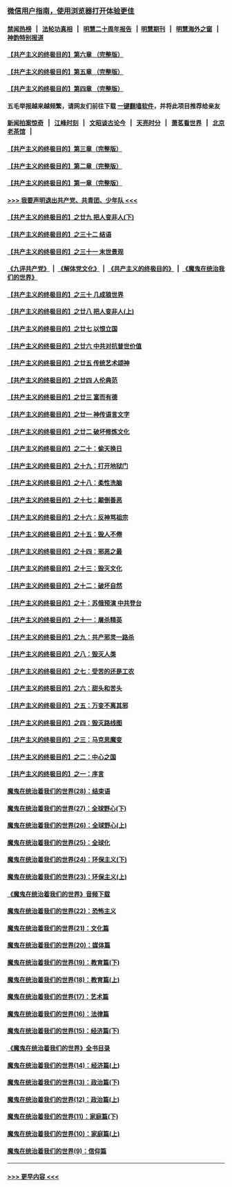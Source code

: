 ### [微信用户指南，使用浏览器打开体验更佳](https://github.com/gfw-breaker/banned-news1/blob/master/indexes/wechat-guide.md?t=0)
#### [禁闻热榜](热点新闻.md?t=0)  &nbsp;&nbsp;|&nbsp;&nbsp; [法轮功真相](https://github.com/gfw-breaker/truth/blob/master/README.md?t=0) &nbsp;&nbsp;|&nbsp;&nbsp; [明慧二十周年报告](https://github.com/gfw-breaker/mh-reports/blob/master/README.md?t=0) &nbsp;&nbsp;|&nbsp;&nbsp;[明慧期刊](https://github.com/gfw-breaker/mh-qikan) &nbsp;&nbsp;|&nbsp;&nbsp; [明慧海外之窗](https://github.com/gfw-breaker/mh-news/blob/master/README.md?t=0) &nbsp;&nbsp;|&nbsp;&nbsp; [神韵特别报道](https://github.com/gfw-breaker/mh-news/blob/master/shenyun.md?t=0)
#### [【共产主义的终极目的】第六章 （完整版）](../pages/nsc422/n11428913.md?t=02090733) 
#### [【共产主义的终极目的】第五章 （完整版）](../pages/nsc422/n11428912.md?t=02090733) 
#### [【共产主义的终极目的】第四章 （完整版）](../pages/nsc422/n11428907.md?t=02090733) 
#### 五毛举报越来越频繁，请网友们前往下载 [一键翻墙软件](https://github.com/gfw-breaker/ssr-accounts)，并将此项目推荐给亲友
#### [新闻拍案惊奇](https://github.com/gfw-breaker/banned-news1/blob/master/pages/link4.md) &nbsp;&nbsp;|&nbsp;&nbsp; [江峰时刻](https://github.com/gfw-breaker/banned-news1/blob/master/pages/link4.md) &nbsp;&nbsp;|&nbsp;&nbsp; [文昭谈古论今](https://github.com/gfw-breaker/banned-news1/blob/master/pages/link4.md) &nbsp;&nbsp;|&nbsp;&nbsp; [天亮时分](https://github.com/gfw-breaker/banned-news1/blob/master/pages/link4.md) &nbsp;&nbsp;|&nbsp;&nbsp; [萧茗看世界](https://github.com/gfw-breaker/banned-news1/blob/master/pages/link4.md) &nbsp;&nbsp;|&nbsp;&nbsp; [北京老茶馆](https://github.com/gfw-breaker/banned-news1/blob/master/pages/link4.md) &nbsp;&nbsp;|&nbsp;&nbsp; 
#### [【共产主义的终极目的】第三章（完整版）](../pages/nsc422/n11428848.md?t=02090733) 
#### [【共产主义的终极目的】第二章（完整版）](../pages/nsc422/n11428831.md?t=02090733) 
#### [【共产主义的终极目的】第一章（完整版）](../pages/nsc422/n11417651.md?t=02090733) 
#### [>>> 我要声明退出共产党、共青团、少年队 <<<](https://github.com/begood0513/goodnews/blob/master/quit/letter.md) 
#### [【共产主义的终极目的】之廿九 把人变非人(下)](../pages/nsc422/n11344140.md?t=02090733) 
#### [【共产主义的终极目的】之三十二 结语](../pages/nsc422/n11360535.md?t=02090733) 
#### [【共产主义的终极目的】之三十一 末世景观](../pages/nsc422/n11351129.md?t=02090733) 
#### [《九评共产党》](https://github.com/begood0513/9ping.md/blob/master/README.md) &nbsp;|&nbsp; [《解体党文化》](../../../../jtdwh.md/blob/master/README.md)  &nbsp;|&nbsp; [《共产主义的终极目的》](../../../../gczydzjmd.md/blob/master/README.md) &nbsp;|&nbsp; [《魔鬼在统治我们的世界》](../../../../mgztzwmdsj.md/blob/master/README.md) 
#### [【共产主义的终极目的】之三十 几成狼世界](../pages/nsc422/n11348280.md?t=02090733) 
#### [【共产主义的终极目的】之廿八 把人变非人(上)](../pages/nsc422/n11340492.md?t=02090733) 
#### [【共产主义的终极目的】之廿七 以恨立国](../pages/nsc422/n11336944.md?t=02090733) 
#### [【共产主义的终极目的】之廿六 中共对抗普世价值](../pages/nsc422/n11324785.md?t=02090733) 
#### [【共产主义的终极目的】之廿五 传统艺术颂神](../pages/nsc422/n11296396.md?t=02090733) 
#### [【共产主义的终极目的】之廿四 人伦典范](../pages/nsc422/n11296397.md?t=02090733) 
#### [【共产主义的终极目的】之廿三 富而有德](../pages/nsc422/n11283598.md?t=02090733) 
#### [【共产主义的终极目的】之廿一 神传语言文字](../pages/nsc422/n11263265.md?t=02090733) 
#### [【共产主义的终极目的】之廿二 破坏修炼文化](../pages/nsc422/n11245728.md?t=02090733) 
#### [【共产主义的终极目的】之二十：偷天换日](../pages/nsc422/n11238846.md?t=02090733) 
#### [【共产主义的终极目的】之十九：打开地狱门](../pages/nsc422/n11206376.md?t=02090733) 
#### [【共产主义的终极目的】之十八：柔性洗脑](../pages/nsc422/n11199994.md?t=02090733) 
#### [【共产主义的终极目的】之十七：颠倒善恶](../pages/nsc422/n11179782.md?t=02090733) 
#### [【共产主义的终极目的】之十六：反神骂祖宗](../pages/nsc422/n11166798.md?t=02090733) 
#### [【共产主义的终极目的】之十五：毁人不倦](../pages/nsc422/n11166792.md?t=02090733) 
#### [【共产主义的终极目的】之十四：邪恶之最](../pages/nsc422/n11150249.md?t=02090733) 
#### [【共产主义的终极目的】之十三：毁灭文化](../pages/nsc422/n11135227.md?t=02090733) 
#### [【共产主义的终极目的】之十二：破坏自然](../pages/nsc422/n11135214.md?t=02090733) 
#### [【共产主义的终极目的】之十：苏俄预演 中共登台](../pages/nsc422/n11118424.md?t=02090733) 
#### [【共产主义的终极目的】之十一：屠杀精英](../pages/nsc422/n11118442.md?t=02090733) 
#### [【共产主义的终极目的】之九：共产邪灵一路杀](../pages/nsc422/n11114139.md?t=02090733) 
#### [【共产主义的终极目的】之八：毁灭人类](../pages/nsc422/n11108503.md?t=02090733) 
#### [【共产主义的终极目的】之七：受苦的还是工农](../pages/nsc422/n11101809.md?t=02090733) 
#### [【共产主义的终极目的】之六：甜头和苦头](../pages/nsc422/n11096971.md?t=02090733) 
#### [【共产主义的终极目的】之五：万变不离其邪](../pages/nsc422/n11091285.md?t=02090733) 
#### [【共产主义的终极目的】之四：毁灭路线图](../pages/nsc422/n11086284.md?t=02090733) 
#### [【共产主义的终极目的】之三：马克思魔变](../pages/nsc422/n11061941.md?t=02090733) 
#### [【共产主义的终极目的】之二：中心之国](../pages/nsc422/n11047728.md?t=02090733) 
#### [【共产主义的终极目的】之一：序言](../pages/nsc422/n11086077.md?t=02090733) 
#### [魔鬼在统治着我们的世界(28)：结束语](../pages/nsc422/n10936246.md?t=02090733) 
#### [魔鬼在统治着我们的世界(27)：全球野心(下)](../pages/nsc422/n10928319.md?t=02090733) 
#### [魔鬼在统治着我们的世界(26)：全球野心(上)](../pages/nsc422/n10900318.md?t=02090733) 
#### [魔鬼在统治着我们的世界(25)：全球化](../pages/nsc422/n10788205.md?t=02090733) 
#### [魔鬼在统治着我们的世界(24)：环保主义(下)](../pages/nsc422/n10695307.md?t=02090733) 
#### [魔鬼在统治着我们的世界(23)：环保主义(上)](../pages/nsc422/n10688613.md?t=02090733) 
#### [《魔鬼在统治着我们的世界》音频下载](../pages/nsc422/n10635553.md?t=02090733) 
#### [魔鬼在统治着我们的世界(22)：恐怖主义](../pages/nsc422/n10614727.md?t=02090733) 
#### [魔鬼在统治着我们的世界(21)：文化篇](../pages/nsc422/n10597706.md?t=02090733) 
#### [魔鬼在统治着我们的世界(20)：媒体篇](../pages/nsc422/n10586579.md?t=02090733) 
#### [魔鬼在统治着我们的世界(19)：教育篇(下)](../pages/nsc422/n10564808.md?t=02090733) 
#### [魔鬼在统治着我们的世界(18)：教育篇(上)](../pages/nsc422/n10526970.md?t=02090733) 
#### [魔鬼在统治着我们的世界(17)：艺术篇](../pages/nsc422/n10499093.md?t=02090733) 
#### [魔鬼在统治着我们的世界(16)：法律篇](../pages/nsc422/n10485969.md?t=02090733) 
#### [魔鬼在统治着我们的世界(15)：经济篇(下)](../pages/nsc422/n10469975.md?t=02090733) 
#### [《魔鬼在统治着我们的世界》全书目录](../pages/nsc422/n10464261.md?t=02090733) 
#### [魔鬼在统治着我们的世界(14)：经济篇(上)](../pages/nsc422/n10457370.md?t=02090733) 
#### [魔鬼在统治着我们的世界(13)：政治篇(下)](../pages/nsc422/n10448270.md?t=02090733) 
#### [魔鬼在统治着我们的世界(12)：政治篇(上)](../pages/nsc422/n10444576.md?t=02090733) 
#### [魔鬼在统治着我们的世界(11)：家庭篇(下)](../pages/nsc422/n10440961.md?t=02090733) 
#### [魔鬼在统治着我们的世界(10)：家庭篇(上)](../pages/nsc422/n10435448.md?t=02090733) 
#### [魔鬼在统治着我们的世界(9)：信仰篇](../pages/nsc422/n10432159.md?t=02090733) 

----
#### [ >>> 更早内容 <<< ](../indexes/nsc422-earlier.md)

